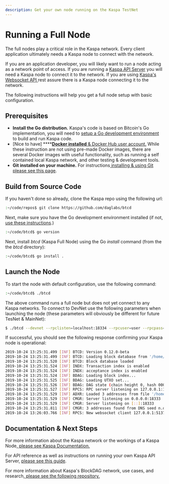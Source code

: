 ```yaml
---
description: Get your own node running on the Kaspa TestNet
---
```


# Running a Full Node

The full nodes play a critical role in the Kaspa network.  Every client application ultimately needs a Kaspa node to connect with the network.  

If you are an application developer, you will likely want to run a node acting as a network point of access. If you are running a [Kaspa API Server](../api-reference/api-calls/api-server-setup.md) you will need a Kaspa node to connect it to the network.  If you are using [Kaspa's Websocket API ](../codebase/kspa-codebase/rpcclient.md)rest assure there is a Kaspa node connecting it to the network.

The following instructions will help you get a full node setup with basic configuration.

## Prerequisites

* **Install the Go distribution.**  Kaspa's code is based on Bitcoin's Go implementation, you will need to [setup a Go development environment](https://golang.org/doc/install) to build and run Kaspa code.
* \[Nice to have\] ****[**Docker installed** & Docker Hub user account.](https://hub.docker.com/)  While these instruction are not using pre-made Docker images, there are several Docker images with useful functionality, such as running a self contained local Kaspa network, and other testing & development tools.
* **Git installed on your machine.**  For instructions[ installing & using Git please see this page](https://git-scm.com/book/en/v2/Getting-Started-First-Time-Git-Setup).

## Build from Source Code

If you haven't done so already, clone the Kaspa repo using the following url:

```bash
:~/code/repos$ git clone https://github.com/daglabs/btcd
```

Next, make sure you have the Go development environment installed \(if not, [use these instructions](https://golang.org/).\)

```bash
:~/code/btcd$ go version
```

Next, install _btcd_ \(Kaspa Full Node\) using the Go _install_ command \(from the the _btcd_ directory\):

```bash
:~/code/btcd$ go install . 
```

## Launch the Node

To start the node with default configuration, use the following command:

```bash
:~/code/btcd$ ./btcd
```

The above command runs a full node but does not yet connect to any Kaspa networks.  To connect to DevNet use the following parameters when launching the node \(these parameters will obviously be different for future TesNet & MainNet\):

```bash
$ ./btcd --devnet --rpclisten=localhost:18334 --rpcuser=user --rpcpass=pass --notls --acceptanceindex --txindex
```

If successful, you should see the following response confirming your Kaspa node is operational:

```bash
2019-10-24 13:25:31.499 [INF] BTCD: Version 0.12.0-beta
2019-10-24 13:25:31.499 [INF] BTCD: Loading block database from '/home/roni/.btcd/data/devnet/blocks_ffldb'
2019-10-24 13:25:31.520 [INF] BTCD: Block database loaded
2019-10-24 13:25:31.524 [INF] INDX: Transaction index is enabled
2019-10-24 13:25:31.524 [INF] INDX: acceptance index is enabled
2019-10-24 13:25:31.524 [INF] BDAG: Loading block index...
2019-10-24 13:25:31.525 [INF] BDAG: Loading UTXO set...
2019-10-24 13:25:31.526 [INF] BDAG: DAG state (chain height 0, hash 000033abb09b45e09ef5e3a2b92185b7503a074565ef5706904167c60b37d6f4)
2019-10-24 13:25:31.527 [INF] RPCS: RPC server listening on 127.0.0.1:18334
2019-10-24 13:25:31.529 [INF] ADXR: Loaded 3 addresses from file '/home/roni/.btcd/data/devnet/peers.json'
2019-10-24 13:25:31.529 [INF] CMGR: Server listening on 0.0.0.0:18333
2019-10-24 13:25:31.529 [INF] CMGR: Server listening on [::]:18333
2019-10-24 13:25:31.811 [INF] CMGR: 3 addresses found from DNS seed n.devnet-dnsseed.daglabs.com
2019-10-24 13:26:03.766 [INF] RPCS: New websocket client 127.0.0.1:51374
```

## Documentation & Next Steps

For more information about the Kaspa network or the workings of a Kaspa Node,[ please see Kaspa Documentation.](../about-kaspa/kaspa-overview/)

For API reference as well as instructions on running your own Kaspa API Server, [please see this guide](../api-reference/api-calls/api-server-setup.md).

For more information about Kaspa's BlockDAG network, use cases, and research,[ please see the following repository.](https://docs.kas.pa/research/)



